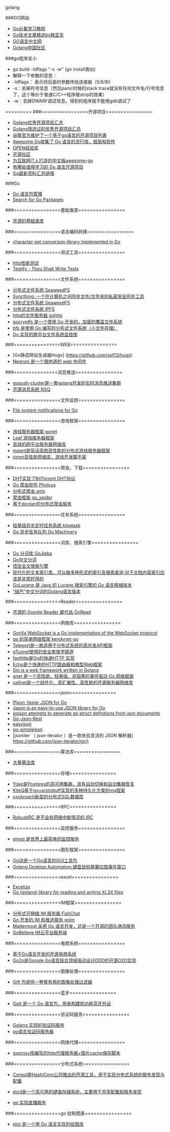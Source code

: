 golang

###GO网站
* [Go必看学习教程](http://www.topgoer.com/)
* [Go技术文章精选by韩亚军](https://hanyajun.com/golang/go_article_2019/)
* [GO语言中文网](http://studygolang.com/)
* [Golang中国社区](http://www.golangtc.com/)

###go程序变小
* go build -ldflags "-s -w"  (go install类似)
* 解释一下参数的意思：
* -ldflags： 表示将后面的参数传给连接器（5/6/8l）
* -s：去掉符号信息（然后panic时候的stack trace就没有任何文件名/行号信息了，这个等价于普通C/C++程序被strip的效果）
* -w：去掉DWARF调试信息。得到的程序就不能用gdb调试了

=========
###================开源项目================
* [Golang优秀开源项目汇总](https://github.com/hackstoic/golang-open-source-projects/blob/master/golang-open-source-projects.md)
* [Golang筛选过的优秀开源项目汇总](https://github.com/hackstoic/golang-open-source-projects)
* [谷歌官方维护了一个基于go语言的开源项目列表](https://github.com/golang/go/wiki/Projects)
* [Awesome Go收集了 Go 语言的流行库，框架和软件](https://github.com/avelino/awesome-go)
* [OPEN经验库](http://www.open-open.com/lib/view/open1396063913278.html#Configuration_File_Parsers)
* [开源社区](http://www.oschina.net/project/lang/358/go)
* [为互联网IT人打造的中文版awesome-go](https://github.com/hackstoic/golang-open-source-projects)
* [有哪些值得学习的 Go 语言开源项目](https://www.zhihu.com/question/20801814)
* [Go最新资料汇总链接](https://github.com/ty4z2008/Qix/blob/master/golang.md)

###Go 
* [Go 语言包管理](https://gopm.io/)
* [Search for Go Packages](https://godoc.org/)

###================基础类库================
* [开源的基础类库](https://github.com/dropbox/godropbox)

###================语言编码转换================
* [character-set conversion library implemented in Go](https://github.com/axgle/mahonia)

###================测试工具================
* [http性能测试](https://github.com/rakyll/boom)
* [Testify - Thou Shalt Write Tests](https://github.com/stretchr/testify)

###================文件系统================
* [分布式文件系统 SeaweedFS](https://github.com/chrislusf/seaweedfs)
* [Syncthing: 一个在计算机之间同步文件/文件夹的私密安全同步工具](https://github.com/syncthing/syncthing)
* [分布式文件系统 SeaweedFS](https://github.com/chrislusf/seaweedfs)
* [分布式文件系统 IPFS](https://github.com/ipfs/go-ipfs)
* [http的文件服务器 gohttp](https://github.com/codeskyblue/gohttp)
* [gocryptfs 是一个使用 Go 开发的，加密的覆盖文件系统](https://github.com/rfjakob/gocryptfs)
* [bfs 是使用 Go 编写的分布式文件系统（小文件存储）](https://github.com/Terry-Mao/bfs)
* [Go 实现的跨平台文件系统监控库](https://github.com/fsnotify/fsnotify)

###================WEB================
* [Go静态网站生成器Hugo] (https://github.com/spf13/hugo)
* [Negroni 是一个很地道的 web 中间件](https://github.com/urfave/negroni)

###===============消息推送================
* [gopush-cluster是一套golang开发的实时消息推送集群](https://github.com/Terry-Mao/gopush-cluster)
* [开源消息系统 NSQ](https://github.com/nsqio/nsq)

###================文件监控================
* [File system notifications for Go](https://github.com/howeyc/fsnotify)

###================游戏框架================
* [游戏服务器框架 gonet](http://gonet2.github.io/)
* [Leaf 游戏服务器框架](https://github.com/name5566/leaf)
* [高效的跨平台服务器网络库](https://github.com/davyxu/cellnet)
* [mqant是简洁高效高性能的分布式游戏服务器框架](https://github.com/liangdas/mqant)
* [xingo高性能网络库，游戏开发脚手架](https://github.com/viphxin/xingo)

###================爬虫，下载================
* [DHT实现了BitTorrent DHT协议](https://github.com/shiyanhui/dht)
* [Go 爬虫软件 Pholcus](https://github.com/henrylee2cn/pholcus)
* [分布式爬虫 ants](https://github.com/wcong/ants-go)
* [爬虫框架 go_spider](https://github.com/hu17889/go_spider)
* [基于docker的分布式爬虫服务](https://github.com/huichen/zerg)

###================任务系统================
* [轻量级异步定时任务系统 kingtask](https://github.com/kingsoft-wps/kingtask)
* [Go 异步任务队列 Go Machinery](https://github.com/RichardKnop/machinery)

###================词库、搜索引擎================
* [Go 分词库 GoJieba](https://github.com/yanyiwu/gojieba)
* [Go中文分词](https://github.com/huichen/sego)
* [悟空全文搜索引擎](https://github.com/huichen/wukong)
* [现代化的文本索引库，可以做多种形式的索引及搜索查询,对于文档内容索引应该是非常好用的](https://github.com/blevesearch/bleve)
* [GoLucene 是 Java 的 Lucene 搜索引擎的 Go 语言移植版本](https://github.com/balzaczyy/golucene)
* ["结巴"中文分词的Golang语言版本](https://github.com/yanyiwu/gojieba)

###================Reader================
* [开源的 Google Reader 替代品 GoRead](https://github.com/mjibson/goread)

###================网络库================
* [Gorilla WebSocket is a Go implementation of the WebSocket protocol](https://github.com/gorilla/websocket)
* [go 的简单网络框架 kendynet-go](https://github.com/sniperHW/kendynet)
* [Teleport是一款适用于分布式系统的高并发API框架](https://github.com/henrylee2cn/teleport)
* [qTunnel使用的安全套接字隧道](https://github.com/getqujing/qtunnel)
* [fasthttp是Go的快速HTTP 实现](https://github.com/valyala/fasthttp)
* [Echo是个快速的HTTP路由器和微型Web框架](https://github.com/labstack/echo)
* [Gin is a web framework written in Golang](https://github.com/gin-gonic/gin)
* [gnet 是一个高性能、轻量级、非阻塞的事件驱动 Go 网络框架](https://github.com/panjf2000/gnet)
* [cellnet是一个组件化、高扩展性、高性能的开源服务器网络库](https://github.com/davyxu/cellnet)

###================json================
* [ffjson: faster JSON for Go](https://github.com/pquerna/ffjson)
* [Jason is an easy-to-use JSON library for Go](https://github.com/antonholmquist/jason)
* [gojson attempts to generate go struct definitions from json documents](https://github.com/ChimeraCoder/gojson)
* [Go-Json-Rest](https://github.com/ant0ine/go-json-rest)
* [easyjson](https://github.com/mailru/easyjson)
* [go-simplejson](https://github.com/bitly/go-simplejson)
* [jsoniter （ json-iterator ）是一款快且灵活的 JSON 解析器] https://github.com/json-iterator/go()

###================算法库================
* [大量算法库](https://github.com/henrylee2cn/algorithm)

###================存储================
* [Yoke是Postgres的高可用集群，具有自动切换和自动集群恢复](https://github.com/nanopack/yoke)
* [KiteQ基于go+protobuff实现的多种持久化方案的mq框架](https://github.com/blackbeans/kiteq)
* [cockroach新型的分布式SQL数据库](https://github.com/cockroachdb/cockroach)

###================RPC================
* [RobustIRC 是不会有网络中断情况的 IRC](https://github.com/robustirc/robustirc)

###================监控服务================
* [pingd 是世界上最简单的监控服务](https://github.com/pinggg/pingd)

###================图形框架================
* [GoQt是一个Go语言的GUI工具包](https://github.com/visualfc/goqt)
* [Golang Desktop Automation.键盘鼠标屏幕位图事件窗口](https://github.com/go-vgo/robotgo)

###================excel================
* [Excelize ](https://github.com/Luxurioust/excelize)
* [Go (golang) library for reading and writing XLSX files](https://github.com/tealeg/xlsx)

###================IM框架================
* [分布式可伸缩 IM 服务器 FishChat](https://github.com/oikomi/FishChatServer)
* [Go 开发的 IM 和推送服务 goim](https://github.com/Terry-Mao/goim)
* [Mattermost 采用 Go 语言开发，这是一个开源的团队通讯服务](https://github.com/mattermost/platform)
* [GoBelieve IM云平台服务端](https://github.com/GoBelieveIO/im_service)

###================电商系统================
* [基于Go语言开发的开源电商系统](https://github.com/qor/qor)
* [Go2o是Google Go语言结合领域驱动设计DDD的开源O2O实现](https://github.com/jsix/go2o)

###================图像处理================
* [Gift 包提供一整套有用的图像处理过滤器](https://github.com/disintegration/gift)

###================蓝牙================
* [Gatt 是一个 Go 语言包，用来构建低功耗蓝牙外设](https://github.com/paypal/gatt)

###================验证码服务================
* [Golang 实现的验证码服务](https://github.com/jianxinio/captcha)
* [go语言验证码服务器](https://github.com/hanguofeng/gocaptcha)

###================网络代理================
* [goproxy库编写的http代理服务器+图片cache保存脚本](https://github.com/elazarl/goproxy)

###================分布式系统================
* [Consul是HashiCorp公司推出的开源工具，用于实现分布式系统的服务发现与配置](https://github.com/hashicorp/consul)
* [etcd是一个高可用的键值存储系统，主要用于共享配置和服务发现](https://github.com/coreos/etcd)


* [go 实现直播服务](https://github.com/qieangel2013/livego)

###================go 绘制图表================
* [plot 是一个用 Go 语言实现的绘图库](https://github.com/gonum/plot)